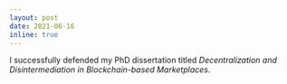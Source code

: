 ```yaml
---
layout: post
date: 2021-06-16
inline: true
---
```


I successfully defended my PhD dissertation titled _Decentralization and Disintermediation in Blockchain-based Marketplaces_.

